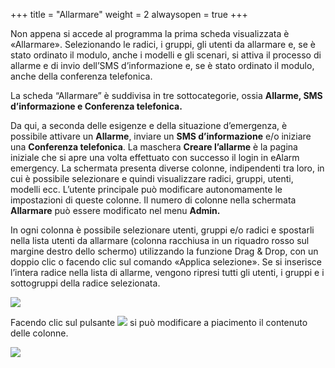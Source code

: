 +++
title = "Allarmare"
weight = 2
alwaysopen = true
+++

Non appena si accede al programma la prima scheda visualizzata è
«Allarmare». Selezionando le radici, i gruppi, gli utenti da allarmare
e, se è stato ordinato il modulo, anche i modelli e gli scenari, si
attiva il processo di allarme e di invio dell’SMS d’informazione e, se è
stato ordinato il modulo, anche della conferenza telefonica.

La scheda “Allarmare” è suddivisa in tre sottocategorie, ossia
**Allarme, SMS d’informazione e Conferenza telefonica.**

Da qui, a seconda delle esigenze e della situazione d’emergenza, è
possibile attivare un **Allarme**, inviare un **SMS d’informazione** e/o
iniziare una **Conferenza telefonica**. La maschera **Creare l’allarme**
è la pagina iniziale che si apre una volta effettuato con successo il
login in eAlarm emergency. La schermata presenta diverse colonne,
indipendenti tra loro, in cui è possibile selezionare e quindi
visualizzare radici, gruppi, utenti, modelli ecc. L’utente principale
può modificare autonomamente le impostazioni di queste colonne. Il
numero di colonne nella schermata **Allarmare** può essere modificato
nel menu **Admin.**

In ogni colonna è possibile selezionare utenti, gruppi e/o radici e
spostarli nella lista utenti da allarmare (colonna racchiusa in un
riquadro rosso sul margine destro dello schermo) utilizzando la funzione
Drag & Drop, con un doppio clic o facendo clic sul comando «Applica
selezione». Se si inserisce l’intera radice nella lista di allarme,
vengono ripresi tutti gli utenti, i gruppi e i sottogruppi della radice
selezionata.

![](/img/alarmieren_it.1db3bba911e445584433e89ca35e9ac2.png)

Facendo clic sul pulsante
![](/img/dropdown_pfeil_it.png)
si può modificare a piacimento il contenuto delle colonne.

![](/img/alarmiren_2_it.d1ae30a6e556a3b7637f2e36d631c46e.png)


